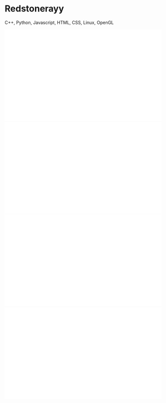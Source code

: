 # Redstonerayy

C++, Python, Javascript, HTML, CSS, Linux, OpenGL

![](https://raw.githubusercontent.com/Redstonerayy/github-stats/master/generated/overview.svg#gh-dark-mode-only)
![](https://raw.githubusercontent.com/Redstonerayy/github-stats/master/generated/overview.svg#gh-light-mode-only)
![](https://raw.githubusercontent.com/Redstonerayy/github-stats/master/generated/languages.svg#gh-dark-mode-only)
![](https://raw.githubusercontent.com/Redstonerayy/github-stats/master/generated/languages.svg#gh-light-mode-only)
